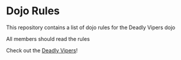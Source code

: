 Dojo Rules
==========

This repository contains a list of dojo rules for the Deadly Vipers dojo

All members should read the rules

Check out the [Deadly Vipers](https://github.com/deadlyvipers)!
